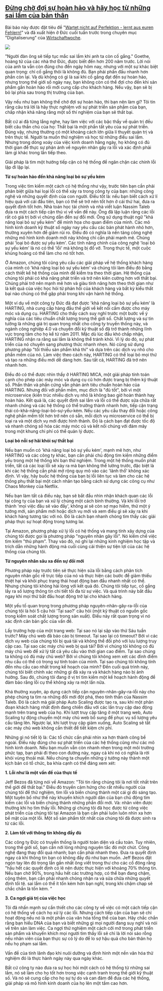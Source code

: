 ##  [Đừng chờ đợi sự hoàn hảo và hãy học từ những sai lầm của bản thân](/2017/06/stop-waiting-for-perfection.html)


Bài báo này được đặt tiêu đề "[Wartet nicht auf Perfektion - lernt aus euren Fehlern!](http://www.wiwo.de/erfolg/management/digitalisierung-wartet-nicht-auf-perfektion-lernt-aus-euren-fehlern/19955856.html)" và đã xuất hiện ở Đức cuối tuần trước trong chuyên mục "Digitaliserung"
của [Wirtschaftwoche](http://www.wiwo.de).

![](broken-car.jpg)

"Người đàn ông sẽ tiếp tục mắc sai lầm khi anh ta còn cố gắng." Goethe, hoàng tử của các nhà thơ Đức, được biết đến hơn 200 năm trước.
Lời nói của anh ta vẫn còn đúng cho đến ngày hôm nay, nhưng
với một sự khác biệt quan trọng: chỉ cố gắng thôi là không đủ. Bạn phải phấn đấu
nhanh hơn phần còn lại. Và dù không có gì là sai khi cố gắng đạt đến sự hoàn hảo, nhưng trong thế giới số ngày nay,
bạn không còn có thể đợi cho đến khi sản phẩm gần hoàn hảo rồi mới cung cấp cho khách hàng. Nếu vậy, bạn sẽ bị bỏ lại phía sau trong thị trường của bạn.

Vậy nếu như bạn không thể chờ đợi sự hoàn hảo, thì bạn nên làm gì? Tôi tin rằng câu trả lời là hãy thực nghiệm với sự phát triển sản phầm của bạn,
chấp nhận khả năng rằng một số thí nghiệm của bạn sẽ thất bại.

Bất cứ ai đã từng lắng nghe, hay làm việc với các bậc thầy về quản trị đều biết câu thần chú của họ: Thất bại là một phần tất yêu của sự phát triển.
Đúng vậy, nhưng thường có một khoảng cách lớn giữa lí thuyết quản trị và trên thực tế. Người ta muốn thử nghiệm và học từ những điều sai lầm. Nhưng
trong dòng xoáy của việc kinh doanh hằng ngày, họ không có đủ thời gian để thực sự phản ánh về nguyên nhân gây ra lỗi và xác định phải làm gì khác
trong lần tiếp theo.

Giải pháp là tìm một hướng tiếp cận có hệ thống để ngăn chặn các chính lỗi lặp đi lặp lại.

**Từ sự hoàn hảo đến khả năng loại bỏ sự yếu kém**

Trong việc tìm kiếm một cách có hệ thống như vậy, trước tiên bạn cần phải phân biệt giữa hai loại lỗi có thể xảy ra trong công ty của bạn:
những công nghệ và những quyết định của con người. Điều tốt là: nếu bạn biết cách xử lí hiệu quả với cái đầu tiên, bạn có thể sẽ trở nên tốt hơn
ở cái thứ hai, đưa ra quyết định tốt hơn. Nhà toán học tài chính và nhà viết luận Nassim Taleb đưa ra một cách tiếp cận thú vị về vấn đề này.
Ông đã lập luận rằng các lỗi rất có giá trị bởi vì chúng dẫn đến sự đổi mới. Ông sử dụng thuật ngữ "khả năng loại bỏ sự yếu kém" để minh họa cho quan điểm của mình.
Các mô hình kinh doanh kỹ thuật số ngày nay yêu cầu các bản phát hành nhỏ hơn, thường xuyên hơn để giảm rủi ro. Điều đó có nghĩa là nền tảng công nghệ
những mô hình kinh doanh mới này không chỉ cần phải mạnh mẽ. Chúng phải 'loại bỏ được sự yếu kém'.
Các tính năng chính của công nghệ 'loại bỏ sự yếu kém' là nó có thể 'lỗi' mà không bị đổ vỡ.
Trong thực tế, một cuộc khủng hoảng có thể làm cho nó tốt hơn.

Ở Amazon, chúng tôi cũng yêu cầu các giải pháp về hệ thống khách hàng của mình có 'khả năng loại bỏ sự yếu kém' và chúng tôi làm điều đó bằng cách
thiết kế hệ thống của mình để kiểm tra theo thời gian. Hệ thống của chúng tôi phải có khả năng phát triển và trở nên kiên cường hơn với thất bại.
Chúng phải trở nên mạnh mẽ hơn và giàu tính năng hơn theo thời gian như là kết quả của việc học hỏi từ phản hồi của khách hàng và bất kỳ kiểu
thất bại nào chúng có thể gặp phải trong khi vận hành hệ thống.

Một ví dụ về một công ty Đức đã đạt được 'khả năng loại bỏ sự yếu kém' là HARTING,
nhà cung cấp hàng đầu thế giới về kết nối cắm được cho máy móc và dụng cụ. HARTING cho thấy cách suy nghĩ trước một bước về ý nghĩa của các
tiêu chuẩn chất lượng trong thế giới số. Chất lượng và sự tin tưởng là những giá trị quan trọng nhất cho công ty truyền thống này,
và ngành công nghiệp 4.0 và chuyển đổi kỹ thuật số đã trở thành những lĩnh vực trọng tâm cho họ kể từ năm 2011.
Mặc dù lúc đầu khó chấp nhận, HARTING nhận ra rằng sai lầm là không thể tránh khỏi. Vì lý do đó, sự phát triển của nó chuyển sang phương thức nhanh nhẹn.
Nó cũng sử dụng phương pháp "tối thiểu sản phẩm khả thi" và dựa trên các dịch vụ nhỏ cho phần mềm của nó.
Làm việc theo cách này, HARTING có thể loại bỏ mọi thứ và tạo ra những điều mới dễ dàng hơn. Sau tất cả, HARTING đã trở nên nhanh hơn.

Điều đó có thể được nhìn thấy ở HARTING MICA, một giải pháp tính toán cạnh cho phép các máy móc và dụng cụ cũ hơn được trang bị thêm kỹ thuật số.
Phần thân và phần cứng vẫn phản ánh tiêu chuẩn hoàn hảo của HARTING. Nhưng đối với phần mềm, mục đích là "đủ tốt", bởi vì một microservice (kiến trúc
nhiều dịch vụ nhỏ là không bao giờ hoàn thành hay hoàn hảo. Kết quả là, các quyết định sai lầm và lỗi có thể được sửa chữa rất nhanh chóng
và các hệ thống có thể trưởng thành nhanh hơn, tiếp cận trạng thái có-khả-năng-loại-bỏ-sự-yếu-kém. Nếu các yêu cầu thay đổi hoặc công nghệ phần mềm
tốt hơn trở nên có sẵn, mỗi dịch vụ microservice có thể bị loại ra và một dịch vụ mới được hình thành. Đó là cách bạn đạt được tốc độ và nhanh chóng
số hóa các máy móc cũ và kết nối chúng với đám mây trong một khung chi phí có thể quản lý được.

**Loại bỏ nỗi sợ hãi khỏi sự thất bại**

Nếu bạn muốn có 'khả năng loại bỏ sự yếu kém', mạnh mẽ hơn, như HARTING và các công ty khác, bạn cần phải chủ động tìm kiếm những điểm yếu trong một hệ thống
khi bạn thử nghiệm. Trong một hệ thống muốn phát triển, tất cả các loại lỗi sẽ xảy ra mà bạn không thể lường trước, đặc biệt là khi các hệ thống cần phải
mở rộng quy mô vào các 'lãnh thổ' không xác định. Vì vậy, hãy buốc hệ thống của bạn bị lỗi liên tục và làm cho các hệ thống phụ thất bại một cách nhân tạo
bằng cách sử dụng các công cụ như Chaos Monkey của Netflix.

Nếu bạn làm tất cả điều này, bạn sẽ bắt đầu nhìn nhận khách quan các lỗi tại công ty của bạn và xử lý chúng một cách bình thường. Và khi lỗi trở thành
'mọi việc đâu sẽ vào đấy', không ai sẽ còn sợ mạo hiểm, thử một ý tưởng mới, sản phẩm mới hoặc dịch vụ mới và xem điều gì sẽ xảy ra khi khách hàng tương tác
với nó. Đó là cách bạn nhanh chóng tìm thấy các giải pháp thực sự hoạt động trong tương lai.

Tại Amazon, phương pháp xử lý lỗi có hệ thống và mang tính xây dựng của chúng tôi được gọi là phương pháp "nguyên nhân gây lỗi". Nó kiềm chế việc tìm kiếm
"thủ phạm". Thay vào đó, nó ghi lại những kinh nghiệm học tập và trích dẫn những hành động mà cuối cùng cải thiện sự tiện lợi của các hệ thống của chúng tôi.

**Từ nguyên nhân sâu xa đến sự đổi mới**

Phương pháp này trước tiên sẽ thực hiện sửa lỗi bằng cách phân tích nguyên nhân gốc rễ trực tiếp của nó và thực hiện các bước để giảm thiểu thiệt hại
và khôi phục trạng thái hoạt động ban đầu nhanh nhất có thể. Nhưng chúng tôi không hài lòng với kết quả đó. Chúng tôi tiếp tục, cố gắng lấy ra số
lượng thông tin chi tiết tối đa từ sự việc. Và quá trình này bắt đầu ngay khi mọi thứ bắt đầu hoạt động trở lại cho khách hàng.

Một yếu tố quan trọng trong phương pháp nguyên-nhân-gây-ra-lỗi của chúng tôi là hỏi 5 câu hỏi 'Tại sao?' câu hỏi (một kỹ thuật có nguồn gốc trong kiểm soát
chất lượng trong sản xuất). Điều này rất quan trọng vì nó xác định căn bản gốc của vấn đề.

Lấy trường hợp của một trang web: Tại sao nó lại sập vào thứ Sáu tuần trước? Máy chủ web đã báo cáo bị timeout. Tại sao lại có timeout?
Bởi vì các dịch vụ web của chúng tôi bị quá tải và không thể đối phó với lưu lượng truy cập cao. Tại sao các máy chủ web bị quá tải? Bởi vì chúng tôi
không có đủ máy chủ web để xử lý tất cả yêu cầu vào thời gian cao điểm. Tại sao chúng ta không có đủ máy chủ web? Bởi vì chúng tôi không xem xét các
đỉnh điểm nhu cầu có thể có trong sự tính toán của mình. Tại sao chúng tôi không tính đến nhu cầu cao nhất trong kế hoạch của mình? Đến cuối quá trình này,
chúng tôi biết chính xác những gì đã xảy ra và khách hàng nào bị ảnh hưởng. Sau đó, chúng tôi đang ở vị trí tìm kiếm một kế hoạch hành động
để đảm bảo rằng lỗi cụ thể không xảy ra một lần nữa.

Khá thường xuyên, áp dụng cách tiếp cận nguyên-nhân-gây-ra-lỗi này cho phép chúng ta tìm ra những đổi mới đột phá, theo tinh thần của Nassim Taleb.
Đó là cách mà giải pháp Auto Scaling được tạo ra, sau khi một phân đoạn khách hàng nhất định đang chiến đấu với các lần truy cập dao động mạnh trên
trang web của họ. Khi lượt truy cập tăng ở một trang web, Auto Scaling tự động chuyển một máy chủ web bổ sung để phục vụ số lượng yêu cầu tăng lên. Ngược lại,
khi lượt truy cập giảm xuống, Auto Scaling sẽ tắt các máy chủ web không cần thiết để tiết kiệm chi phí.

Những gì nó tiết lộ là: Các tổ chức cần phải nhìn xa hơn thành công bề ngoài. Điều này đúng cho sự phát triển của các hệ thống cũng như các mô hình kinh doanh.
Nếu bạn muốn vẫn còn nhanh nhẹn trong một môi trường phức tạp, bạn phải đi theo con đường này, ngay cả khi nó có nghĩa là rời khỏi vùng thoải mái.
Nếu chúng ta chuyển những ý tưởng này thành một kịch bản có tổ chức, ba khía cạnh có thể đáng xem xét:

**1\. Lỗi như là một vấn đề của thực tế**

Jeff Bezos đã từng nói về Amazon: "Tôi tin rằng chúng tôi là nơi tốt nhất trên thế giới để thất bại." Điều đó truyền cảm hứng cho rất nhiều người của chúng tôi
để thử nghiệm, tìm lỗi và biến chúng thành một cái gì đó sáng tạo. Một tuyên bố như thế này khuyến khích người dân của bạn chủ động tìm kiếm các lỗi và biến
chúng thành những phần đổi mới. Và: nhân viên được thưởng khi họ tìm thấy lỗi. Những gì chúng tôi đã học được từ công việc phát triển của chúng tôi tại Amazon là
bạn cần phải luôn luôn nhìn xa hơn bề mặt của một lỗi. Một số sản phẩm tốt nhất của chúng tôi đã được sinh ra từ các lỗi.

**2\. Làm tốt với thông tin không đầy đủ**

Các công ty Đức có truyền thống là người toàn diện và cầu toàn. Tuy nhiên, trong thế giới số, bạn cần nới lỏng những nguyên tắc đó một chút. Công nghệ đang
thay đổi quá nhanh; bạn cần phải nhanh theo. Đưa ra quyết định ngay cả khi thông tin bạn có không đầy đủ như bạn muốn. Jeff Bezos đặt ngón tay lên đó
trong lần gần nhất ông viết trong thư cho các cổ đông rằng "hầu hết các quyết định có lẽ nên được thực hiện với khoảng 70% thông tin. Nếu bạn
chờ 90%, trong hầu hết các trường hợp, có thể bạn đang chậm, cộng thêm, bạn cần phải nhanh chóng nhận ra và sửa chữa những quyết định tồi tệ.
sai lầm có thể ít tốn kém hơn bạn nghĩ, trong khi chậm chạp sẽ chắc chắn là tốn kém. "

**3\. Ca ngợi giá trị của việc học**

Tôi đã nhấn mạnh sự cần thiết cho các công ty về việc có một cách tiếp cận có hệ thống về cách họ xử lý các lỗi. Nhưng cách tiếp cận của bạn sẽ chỉ
hoạt động nếu nó là một phần của văn hóa tổng thể của bạn. Hãy chắc chắn rằng bạn hiểu DNA của bạn và biết những gì mọi người đang suy nghĩ và
nói về trên sàn làm việc. Ca ngợi thử nghiệm một cách cởi mở trong phát triển sản phẩm và khuyến khích mọi người tìm thấy lỗi sẽ chỉ là lời nói sáo rỗng
nếu nhân viên của bạn thực sự có lý do để lo sợ hậu quả cho bản thân họ nếu họ phạm sai lầm.

Vấn đề của tính lãnh đạo khi nuôi dưỡng và định hình một nền văn hóa thử nghiệm đó là thực hành ngày này qua ngày khác.

Bất cứ công ty nào đưa ra sự học hỏi một cách có hệ thống từ những sai lầm, nó sẽ làm cho họ tốt hơn trong việc cạnh tranh trong thế giới kỹ thuật số.
Và nó sẽ cung cấp cho họ sự tự do và can đảm để đưa các hệ thống, giải pháp và mô hình kinh doanh của họ lên một tầm cao hơn.


